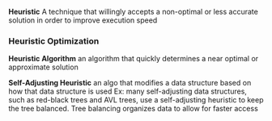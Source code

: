 **Heuristic**
	A technique that willingly accepts a non-optimal or less accurate solution in order to improve execution speed

### Heuristic Optimization 
**Heuristic Algorithm**
	an algorithm that quickly determines a near optimal or approximate solution 

**Self-Adjusting Heuristic**
	an algo that modifies a data structure based on how that data structure is used
	Ex: many self-adjusting data structures, such as red-black trees and AVL trees, use a self-adjusting heuristic to keep the tree balanced. Tree balancing organizes data to allow for faster access 
	